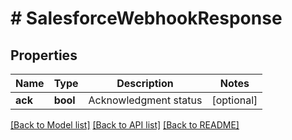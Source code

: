 # # SalesforceWebhookResponse

## Properties

Name | Type | Description | Notes
------------ | ------------- | ------------- | -------------
**ack** | **bool** | Acknowledgment status | [optional]

[[Back to Model list]](../../README.md#models) [[Back to API list]](../../README.md#endpoints) [[Back to README]](../../README.md)

